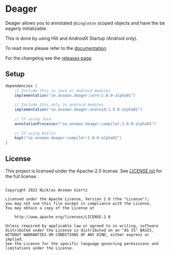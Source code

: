 Deager
===
Deager allows you to annotated `@Singleton` scoped objects and have the be eagerly initializable. 

This is done by using Hilt and AndroidX Startup (Android only).

To read more please refer to the [documentation](https://deager.ansman.se/).

For the changelog see the [releases page](https://github.com/ansman/deager/releases).

Setup
---
```groovy
dependencies {
    // Include this in java or android modules
    implementation("se.ansman.deager:core:1.0.0-alpha01")
    
    // Include this only in android modules
    implementation("se.ansman.deager:android:1.0.0-alpha01")
    
    // If using Java
    annotationProcessor("se.ansman.deager:compiler:1.0.0-alpha01")
    
    // If using Kotlin
    kapt("se.ansman.deager:compiler:1.0.0-alpha01")
}
```

License
---
This project is licensed under the Apache-2.0 license. See [LICENSE.txt](LICENSE.txt) for the full license.
```plain

Copyright 2022 Nicklas Ansman Giertz

Licensed under the Apache License, Version 2.0 (the "License");
you may not use this file except in compliance with the License.
You may obtain a copy of the License at

    http://www.apache.org/licenses/LICENSE-2.0

Unless required by applicable law or agreed to in writing, software
distributed under the License is distributed on an "AS IS" BASIS,
WITHOUT WARRANTIES OR CONDITIONS OF ANY KIND, either express or implied.
See the License for the specific language governing permissions and
limitations under the License.
```